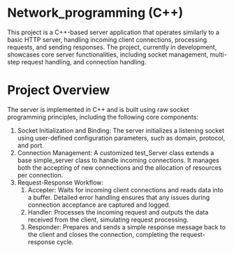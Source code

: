 # Network_programming (C++)

This project is a C++-based server application that operates similarly to a basic HTTP server, handling incoming client connections, processing requests, and sending responses. The project, currently in development, showcases core server functionalities, including socket management, multi-step request handling, and connection handling.

# Project Overview

The server is implemented in C++ and is built using raw socket programming principles, including the following core components:

1) Socket Initialization and Binding: The server initializes a listening socket using user-defined configuration parameters, such as domain, protocol, and port.
2) Connection Management: A customized test_Server class extends a base simple_server class to handle incoming connections. It manages both the accepting of new 
                          connections and the allocation of resources per connection.
3) Request-Response Workflow:
   1) Accepter: Waits for incoming client connections and reads data into a buffer. Detailed error handling ensures that any issues during connection acceptance are 
                captured and logged.
   2) Handler: Processes the incoming request and outputs the data received from the client, simulating request processing.
   3) Responder: Prepares and sends a simple response message back to the client and closes the connection, completing the request-response cycle.

